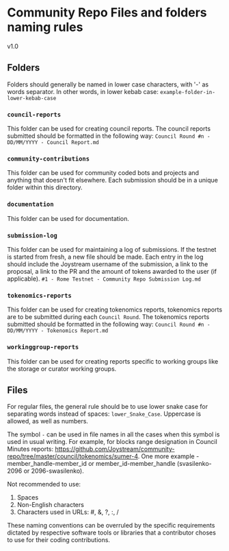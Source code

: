 # Community Repo Files and folders naming rules

v1.0

## Folders

Folders should generally be named in lower case characters, with '-' as words separator. In other words, in lower kebab case: `example-folder-in-lower-kebab-case`

### `council-reports`
This folder can be used for creating council reports. The council reports submitted should be formatted in the following way:
`Council Round #n - DD/MM/YYYY - Council Report.md`
### `community-contributions`
This folder can be used for community coded bots and projects and anything that doesn't fit elsewhere. Each submission should be in a unique folder within this directory.
### `documentation`
This folder can be used for documentation.
### `submission-log`
This folder can be used for maintaining a log of submissions. If the testnet is started from fresh, a new file should be made.
Each entry in the log should include the Joystream username of the submission, a link to the proposal, a link to the PR and the amount of tokens awarded to the user (if applicable).
`#1 - Rome Testnet - Community Repo Submission Log.md`
### `tokenomics-reports`
This folder can be used for creating tokenomics reports, tokenomics reports are to be submitted during each `Council Round`. The tokenomics reports submitted should be formatted in the following way:
`Council Round #n - DD/MM/YYYY - Tokenomics Report.md`
### `workinggroup-reports`
This folder can be used for creating reports specific to working groups like the storage or curator working groups.

## Files

For regular files, the general rule should be to use lower snake case for separating words instead of spaces: `lower_Snake_Case`. Uppercase is allowed, as well as numbers.

The symbol `-` can be used in file names in all the cases when this symbol is used in usual writing. For example, for blocks range designation in Council Minutes reports: https://github.com/Joystream/community-repo/tree/master/council/tokenomics/sumer-4. One more example - member_handle-member_id or member_id-member_handle (svasilenko-2096 or 2096-swasilenko).

Not recommended to use:
1. Spaces
2. Non-English characters
3. Characters used in URLs: #, &, ?, :, /


These naming conventions can be overruled by the specific requirements dictated by respective software tools or libraries that a contributor choses to use for their coding contributions.
